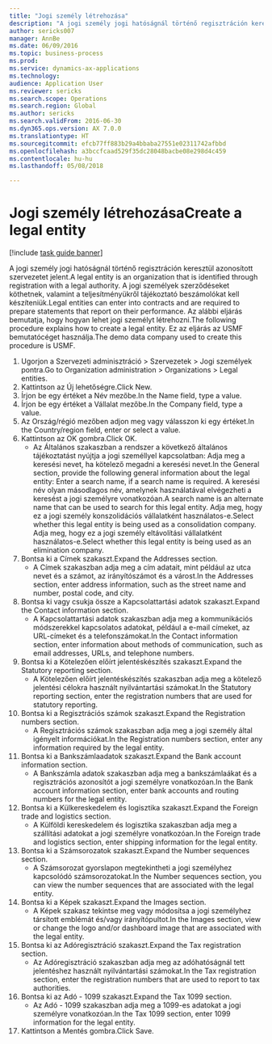 ```yaml
--- 
title: "Jogi személy létrehozása"
description: "A jogi személy jogi hatóságnál történő regisztráción keresztül azonosított szervezetet jelent."
author: sericks007
manager: AnnBe
ms.date: 06/09/2016
ms.topic: business-process
ms.prod: 
ms.service: dynamics-ax-applications
ms.technology: 
audience: Application User
ms.reviewer: sericks
ms.search.scope: Operations
ms.search.region: Global
ms.author: sericks
ms.search.validFrom: 2016-06-30
ms.dyn365.ops.version: AX 7.0.0
ms.translationtype: HT
ms.sourcegitcommit: efcb77ff883b29a4bbaba27551e02311742afbbd
ms.openlocfilehash: a3bccfcaad529f35dc28048bacbe08e298d4c459
ms.contentlocale: hu-hu
ms.lasthandoff: 05/08/2018

---
```

# <a name="create-a-legal-entity"></a><span data-ttu-id="839cb-103">Jogi személy létrehozása</span><span class="sxs-lookup"><span data-stu-id="839cb-103">Create a legal entity</span></span>

[!include [task guide banner](../../includes/task-guide-banner.md)]

<span data-ttu-id="839cb-104">A jogi személy jogi hatóságnál történő regisztráción keresztül azonosított szervezetet jelent.</span><span class="sxs-lookup"><span data-stu-id="839cb-104">A legal entity is an organization that is identified through registration with a legal authority.</span></span> <span data-ttu-id="839cb-105">A jogi személyek szerződéseket köthetnek, valamint a teljesítményükről tájékoztató beszámolókat kell készíteniük.</span><span class="sxs-lookup"><span data-stu-id="839cb-105">Legal entities can enter into contracts and are required to prepare statements that report on their performance.</span></span> <span data-ttu-id="839cb-106">Az alábbi eljárás bemutatja, hogy hogyan lehet jogi személyt létrehozni.</span><span class="sxs-lookup"><span data-stu-id="839cb-106">The following procedure explains how to create a legal entity.</span></span> <span data-ttu-id="839cb-107">Ez az eljárás az USMF bemutatócéget használja.</span><span class="sxs-lookup"><span data-stu-id="839cb-107">The demo data company used to create this procedure is USMF.</span></span>

1. <span data-ttu-id="839cb-108">Ugorjon a Szervezeti adminisztráció > Szervezetek > Jogi személyek pontra.</span><span class="sxs-lookup"><span data-stu-id="839cb-108">Go to Organization administration > Organizations > Legal entities.</span></span>
2. <span data-ttu-id="839cb-109">Kattintson az Új lehetőségre.</span><span class="sxs-lookup"><span data-stu-id="839cb-109">Click New.</span></span>
3. <span data-ttu-id="839cb-110">Írjon be egy értéket a Név mezőbe.</span><span class="sxs-lookup"><span data-stu-id="839cb-110">In the Name field, type a value.</span></span>
4. <span data-ttu-id="839cb-111">Írjon be egy értéket a Vállalat mezőbe.</span><span class="sxs-lookup"><span data-stu-id="839cb-111">In the Company field, type a value.</span></span>
5. <span data-ttu-id="839cb-112">Az Ország/régió mezőben adjon meg vagy válasszon ki egy értéket.</span><span class="sxs-lookup"><span data-stu-id="839cb-112">In the Country/region field, enter or select a value.</span></span>
6. <span data-ttu-id="839cb-113">Kattintson az OK gombra.</span><span class="sxs-lookup"><span data-stu-id="839cb-113">Click OK.</span></span>
    * <span data-ttu-id="839cb-114">Az Általános szakaszban a rendszer a következő általános tájékoztatást nyújtja a jogi személlyel kapcsolatban: Adja meg a keresési nevet, ha kötelező megadni a keresési nevet.</span><span class="sxs-lookup"><span data-stu-id="839cb-114">In the General section, provide the following general information about the legal entity: Enter a search name, if a search name is required.</span></span> <span data-ttu-id="839cb-115">A keresési név olyan másodlagos név, amelynek használatával elvégezheti a keresést a jogi személyre vonatkozóan.</span><span class="sxs-lookup"><span data-stu-id="839cb-115">A search name is an alternate name that can be used to search for this legal entity.</span></span> <span data-ttu-id="839cb-116">Adja meg, hogy ez a jogi személy konszolidációs vállalatként használatos-e.</span><span class="sxs-lookup"><span data-stu-id="839cb-116">Select whether this legal entity is being used as a consolidation company.</span></span> <span data-ttu-id="839cb-117">Adja meg, hogy ez a jogi személy eltávolítási vállalatként használatos-e.</span><span class="sxs-lookup"><span data-stu-id="839cb-117">Select whether this legal entity is being used as an elimination company.</span></span>  
7. <span data-ttu-id="839cb-118">Bontsa ki a Címek szakaszt.</span><span class="sxs-lookup"><span data-stu-id="839cb-118">Expand the Addresses section.</span></span>
    * <span data-ttu-id="839cb-119">A Címek szakaszban adja meg a cím adatait, mint például az utca nevet és a számot, az irányítószámot és a várost.</span><span class="sxs-lookup"><span data-stu-id="839cb-119">In the Addresses section, enter address information, such as the street name and number, postal code, and city.</span></span>  
8. <span data-ttu-id="839cb-120">Bontsa ki vagy csukja össze a Kapcsolattartási adatok szakaszt.</span><span class="sxs-lookup"><span data-stu-id="839cb-120">Expand the Contact information section.</span></span>
    * <span data-ttu-id="839cb-121">A Kapcsolattartási adatok szakaszban adja meg a kommunikációs módszerekkel kapcsolatos adatokat, például a e-mail címeket, az URL-címeket és a telefonszámokat.</span><span class="sxs-lookup"><span data-stu-id="839cb-121">In the Contact information section, enter information about methods of communication, such as email addresses, URLs, and telephone numbers.</span></span>  
9. <span data-ttu-id="839cb-122">Bontsa ki a Kötelezően előírt jelentéskészítés szakaszt.</span><span class="sxs-lookup"><span data-stu-id="839cb-122">Expand the Statutory reporting section.</span></span>
    * <span data-ttu-id="839cb-123">A Kötelezően előírt jelentéskészítés szakaszban adja meg a kötelező jelentési célokra használt nyilvántartási számokat.</span><span class="sxs-lookup"><span data-stu-id="839cb-123">In the Statutory reporting section, enter the registration numbers that are used for statutory reporting.</span></span>  
10. <span data-ttu-id="839cb-124">Bontsa ki a Regisztrációs számok szakaszt.</span><span class="sxs-lookup"><span data-stu-id="839cb-124">Expand the Registration numbers section.</span></span>
    * <span data-ttu-id="839cb-125">A Regisztrációs számok szakaszban adja meg a jogi személy által igényelt információkat.</span><span class="sxs-lookup"><span data-stu-id="839cb-125">In the Registration numbers section, enter any information required by the legal entity.</span></span>  
11. <span data-ttu-id="839cb-126">Bontsa ki a Bankszámlaadatok szakaszt.</span><span class="sxs-lookup"><span data-stu-id="839cb-126">Expand the Bank account information section.</span></span>
    * <span data-ttu-id="839cb-127">A Bankszámla adatok szakaszban adja meg a bankszámlaákat és a regisztrációs azonosítót a jogi személyre vonatkozóan.</span><span class="sxs-lookup"><span data-stu-id="839cb-127">In the Bank account information section, enter bank accounts and routing numbers for the legal entity.</span></span>  
12. <span data-ttu-id="839cb-128">Bontsa ki a Külkereskedelem és logisztika szakaszt.</span><span class="sxs-lookup"><span data-stu-id="839cb-128">Expand the Foreign trade and logistics section.</span></span>
    * <span data-ttu-id="839cb-129">A Külföldi kereskedelem és logisztika szakaszban adja meg a szállítási adatokat a jogi személyre vonatkozóan.</span><span class="sxs-lookup"><span data-stu-id="839cb-129">In the Foreign trade and logistics section, enter shipping information for the legal entity.</span></span>  
13. <span data-ttu-id="839cb-130">Bontsa ki a Számsorozatok szakaszt.</span><span class="sxs-lookup"><span data-stu-id="839cb-130">Expand the Number sequences section.</span></span>
    * <span data-ttu-id="839cb-131">A Számsorozat gyorslapon megtekintheti a jogi személyhez kapcsolódó számsorozatokat.</span><span class="sxs-lookup"><span data-stu-id="839cb-131">In the Number sequences section, you can view the number sequences that are associated with the legal entity.</span></span>  
14. <span data-ttu-id="839cb-132">Bontsa ki a Képek szakaszt.</span><span class="sxs-lookup"><span data-stu-id="839cb-132">Expand the Images section.</span></span>
    * <span data-ttu-id="839cb-133">A Képek szakasz tekintse meg vagy módosítsa a jogi személyhez társított emblémát és/vagy irányítópultot.</span><span class="sxs-lookup"><span data-stu-id="839cb-133">In the Images section, view or change the logo and/or dashboard image that are associated with the legal entity.</span></span>  
15. <span data-ttu-id="839cb-134">Bontsa ki az Adóregisztráció szakaszt.</span><span class="sxs-lookup"><span data-stu-id="839cb-134">Expand the Tax registration section.</span></span>
    * <span data-ttu-id="839cb-135">Az Adóregisztráció szakaszban adja meg az adóhatóságnál tett jelentéshez használt nyilvántartási számokat.</span><span class="sxs-lookup"><span data-stu-id="839cb-135">In the Tax registration section, enter the registration numbers that are used to report to tax authorities.</span></span>  
16. <span data-ttu-id="839cb-136">Bontsa ki az Adó - 1099 szakaszt.</span><span class="sxs-lookup"><span data-stu-id="839cb-136">Expand the Tax 1099 section.</span></span>
    * <span data-ttu-id="839cb-137">Az Adó - 1099 szakaszban adja meg a 1099-es adatokat a jogi személyre vonatkozóan.</span><span class="sxs-lookup"><span data-stu-id="839cb-137">In the Tax 1099 section, enter 1099 information for the legal entity.</span></span>  
17. <span data-ttu-id="839cb-138">Kattintson a Mentés gombra.</span><span class="sxs-lookup"><span data-stu-id="839cb-138">Click Save.</span></span>



